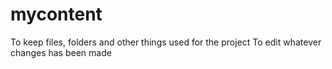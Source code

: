 # mycontent
To keep files, folders and other things used for the project
To edit whatever changes has been made
